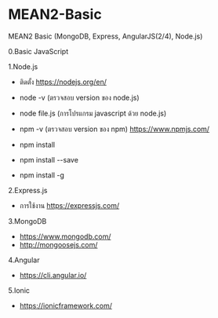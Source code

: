 # MEAN2-Basic
MEAN2 Basic (MongoDB, Express, AngularJS(2/4), Node.js)

0.Basic JavaScript

1.Node.js
- ติดตั้ง https://nodejs.org/en/
- node -v     (ตรวจสอบ version ของ node.js)
- node file.js     (การโปรแกรม javascript ด้วย node.js)

- npm -v     (ตรวจสอบ version ของ npm)  https://www.npmjs.com/

- npm install <package name> 
- npm install <package name> --save 
- npm install -g <package name>








2.Express.js
- การใช้งาน https://expressjs.com/

3.MongoDB
- https://www.mongodb.com/
- http://mongoosejs.com/

4.Angular
- https://cli.angular.io/

5.Ionic 
- https://ionicframework.com/
